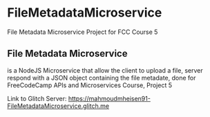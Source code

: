 # FileMetadataMicroservice

File Metadata Microservice Project for FCC Course 5

## File Metadata Microservice

is a NodeJS Microservice that allow the client to upload a file, server respond with a
JSON object containing the file metadate, done for FreeCodeCamp APIs and Microservices Course,
Project 5

Link to Glitch Server:
https://mahmoudmheisen91-FileMetadataMicroservice.glitch.me
